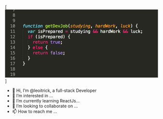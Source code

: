 [![Header](https://github.com/leoitrick/leoitrick/blob/main/readme_header.png "Header")]


- 👋 Hi, I’m @leoitrick, a full-stack Developer
- 👀 I’m interested in ...
- 🌱 I’m currently learning ReactJs...
- 💞️ I’m looking to collaborate on ...
- 📫 How to reach me ...

<!---
leoitrick/leoitrick is a ✨ special ✨ repository because its `README.md` (this file) appears on your GitHub profile.
You can click the Preview link to take a look at your changes.
--->
